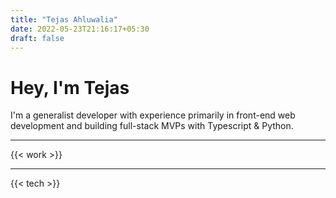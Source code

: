 ```yaml
---
title: "Tejas Ahluwalia"
date: 2022-05-23T21:16:17+05:30
draft: false
---
```


# Hey, I'm Tejas

I'm a generalist developer with experience primarily in front-end web development and building full-stack MVPs with Typescript & Python.

---

{{< work >}}

---

{{< tech >}}
